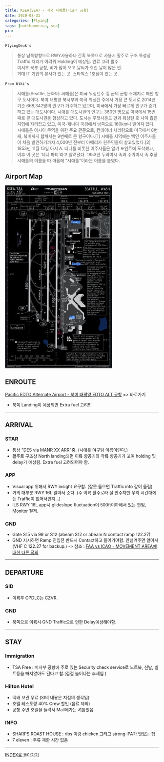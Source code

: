 ```yaml
---
title: KSEA(SEA) - 미국 시애틀(타코마 공항)
date: 2020-08-31
categories: [Flying]
tags: [northamerica, sea]
pin:
---
```


`FlyingDeuk's`
>통상 남쪽방향으로 RWY사용하나 간혹 북쪽으로 사용시 활주로 구조 특성상 Traffic 처리가 어려워 Holding이 예상됨. 연료 고려 필수<br>
미서부 북부 공항, 비가 많이 오고 날씨가 흐린 날이 많은 편. <br>
거대 IT 기업의 본사가 있는 곳. 스타벅스 1호점이 있는 곳. <br>

`From Wiki's`
>시애틀(Seattle, 문화어: 씨애틀)은 미국 워싱턴주 킹 군의 군청 소재지로 해안 항구 도시이다. 북미 태평양 북서부와 미국 워싱턴 주에서 가장 큰 도시로 2014년 기준 668,342명의 인구가 거주하고 있으며, 미국에서 가장 빠르게 인구가 증가하고 있는 대도시이다. 시애틀 대도시권의 인구는 360만 명으로 미국에서 15번째로 큰 대도시권을 형성하고 있다. 도시는 푸젓사운드 만과 워싱턴 호 사이 좁은 지협에 자리잡고 있고, 미국-캐나다 국경에서 남쪽으로 160km나 떨어져 있다. 시애틀은 아시아 무역을 위한 주요 관문으로, 컨테이너 처리량으로 미국에서 8번째, 북미까지 합쳐서는 9번째로 큰 항구이다.[1]
시애틀 지역에는 백인 이주자들이 처음 발견하기까지 4,000년 전부터 아메리카 원주민들이 살고있었다.[2] 1853년 11월 13일 아서 A. 데니를 비롯한 이주자들은 알키 포인트에 도착했고, 이후 이 곳은 ‘데니 파티’라고 알려졌다. 1853년 두와미시 족과 수쿼미시 족 추장 시애틀의 이름을 따 마을에 "시애틀"이라는 이름을 붙였다.


## Airport Map
![sea](/img/flying/airport/sea_ap.jpg)

## ENROUTE
[Pacific EDTO Alternate Airport - 북미 태평양 EDTO ALT 공항](/posts/edto/) => 바로가기

- 북쪽 Landing이 예상되면 Extra fuel 고려!!!

------

## ARRIVAL
### STAR
- 통상 "DES via MANR XX ARR"줌. (시애틀 야구팀 이름이란다.)
- 활주로 구조상 North landing되면 이륙 항공기와 착륙 항공기가 꼬여 holding 및 delay가 예상됨. Extra fuel 고려되어야 함.

### APP
- Visual app 위해서 RWY insight 요구함. (잘못 들으면 Traffic info 같이 들림)
- 거의 대부분 RWY 16L 알아서 준다. (주 이륙 활주로라 잘 안주지만 우리 시간대에는 Traffic이 없어서인지...)
- ILS RWY 16L app시 glideslope fluctuation이 500ft이하에서 있는 편임, Monitor 철저.

### GND
- Gate S15 via 99 or S12 (abeam S12 or abeam N contact ramp 122.27)
- GND 지시하면 Ramp 진입전 반드시 Contact하고 들어가야함. 안넘겨주면 알아서 (VHF C 122.27 for backup.) -> 참조 : [FAA vs ICAO - MOVEMENT AREA에 대한 다른 정의](/posts/movement/)

----

## DEPARTURE
### SID
- 이륙후 CPDLC는 CZVR.

### GND
- 북쪽으로 이륙시 GND Traffic으로 인한 Delay예상해야함.

-------

## STAY
### Immigration
- TSA Free : 미서부 공항에 주로 있는 Security check service로 노트북, 신발, 벨트등을 빼지않아도 된다고 함.(점점 늘어나는 추세임
  )

### Hilton Hotel
- 택배 보관 무료 (SI의 내용은 지점의 생각임)
- 호텔 레스토랑 40% Crew 할인 (음료 제외)
- 공항 주변 호텔을 들려서 Mall에가는 셔틀있음

### INFO
- SHARPS ROAST HOUSE : ribs 이랑 chicken 그리고 strong IPA가 맛있는 집
- 7 eleven : 주류 제한 시간 없음

----

[INDEX로 돌아가기](/posts/NorthAmerica/)
